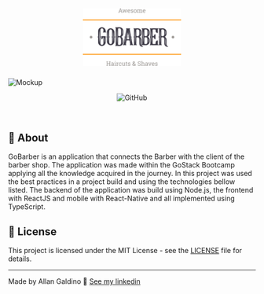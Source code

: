 <h1 align="center">
	<img alt="GoStack" src=".github/logo.svg" width="200px" />
</h1>
<img alt="Mockup" src="https://res.cloudinary.com/eliasgcf/image/upload/v1587509596/GoBarber/mockup_ocggit.png">
</br>
<p align="center">
<img alt="GitHub" src="https://img.shields.io/github/license/EliasGcf/gobarber?color=%23FF9000">
</p>
</br>

## :speech_balloon: About

GoBarber is an application that connects the Barber with the client of the barber shop. The application was made within the GoStack
Bootcamp applying all the knowledge acquired in the journey.
In this project was used the best practices in a project build and using the technologies bellow listed.
The backend of the application was build using Node.js, the frontend with ReactJS and mobile with React-Native and all implemented 
using TypeScript.

## 📝 License

This project is licensed under the MIT License - see the [LICENSE](LICENSE) file for details.

---

Made by Allan Galdino 👋 [See my linkedin](https://www.linkedin.com/in/galdinoallan/)